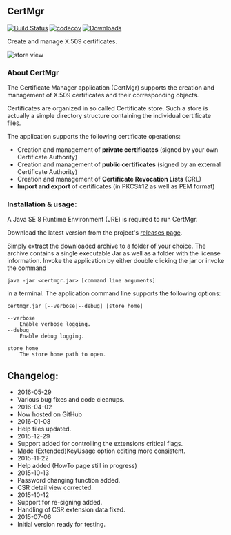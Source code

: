 ## CertMgr

[![Build Status](https://travis-ci.org/hdecarne/de.carne.certmgr.svg?branch=master)](https://travis-ci.org/hdecarne/de.carne.certmgr)
[![codecov](https://codecov.io/gh/hdecarne/de.carne.certmgr/branch/master/graph/badge.svg)](https://codecov.io/gh/hdecarne/de.carne.certmgr)
[![Downloads](https://img.shields.io/github/downloads/hdecarne/de.carne.certmgr/total.svg)](https://github.com/hdecarne/de.carne.certmgr/releases)

Create and manage X.509 certificates.

![store view](http://hdecarne.github.io/certmgr.png)

### About CertMgr
The Certificate Manager application (CertMgr) supports the creation and management of X.509 certificates and their corresponding objects.

Certificates are organized in so called Certificate store. Such a store is actually a simple directory structure containing the individual certificate files.

The application supports the following certificate operations:
 * Creation and management of **private certificates** (signed by your own Certificate Authority)
 * Creation and management of **public certificates** (signed by an external Certificate Authority)
 * Creation and management of **Certificate Revocation Lists** (CRL)
 * **Import and export** of certificates (in PKCS#12 as well as PEM format)

### Installation & usage:
A Java SE 8 Runtime Environment (JRE) is required to run CertMgr.

Download the latest version from the project's [releases page](https://github.com/hdecarne/certmgr/releases/latest).

Simply extract the downloaded archive to a folder of your choice.
The archive contains a single executable Jar as well as a folder with the license information. Invoke the application by either double clicking the jar or invoke the command

```
java -jar <certmgr.jar> [command line arguments]
```

in a terminal. The application command line supports the following options:

```
certmgr.jar [--verbose|--debug] [store home]

--verbose
	Enable verbose logging.
--debug
	Enable debug logging.

store home
	The store home path to open.
```

## Changelog:
* 2016-05-29
 * Various bug fixes and code cleanups.
* 2016-04-02
 * Now hosted on GitHub
* 2016-01-08
 * Help files updated.
* 2015-12-29
 * Support added for controlling the extensions critical flags.
 * Made (Extended)KeyUsage option editing more consistent.
* 2015-11-22
 * Help added (HowTo page still in progress)
* 2015-10-13
 * Password changing function added.
 * CSR detail view corrected.
* 2015-10-12
 * Support for re-signing added.
 * Handling of CSR extension data fixed.
* 2015-07-06
 * Initial version ready for testing.
